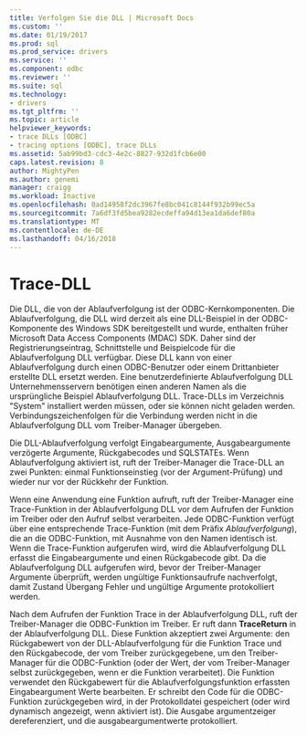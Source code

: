 ```yaml
---
title: Verfolgen Sie die DLL | Microsoft Docs
ms.custom: ''
ms.date: 01/19/2017
ms.prod: sql
ms.prod_service: drivers
ms.service: ''
ms.component: odbc
ms.reviewer: ''
ms.suite: sql
ms.technology:
- drivers
ms.tgt_pltfrm: ''
ms.topic: article
helpviewer_keywords:
- trace DLLs [ODBC]
- tracing options [ODBC], trace DLLs
ms.assetid: 5ab99bd3-cdc3-4e2c-8827-932d1fcb6e00
caps.latest.revision: 8
author: MightyPen
ms.author: genemi
manager: craigg
ms.workload: Inactive
ms.openlocfilehash: 0ad14958f2dc3967fe8bc041c8144f932b99ec5a
ms.sourcegitcommit: 7a6df3fd5bea9282ecdeffa94d13ea1da6def80a
ms.translationtype: MT
ms.contentlocale: de-DE
ms.lasthandoff: 04/16/2018
---
```

# <a name="trace-dll"></a>Trace-DLL
Die DLL, die von der Ablaufverfolgung ist der ODBC-Kernkomponenten. Die Ablaufverfolgung, die DLL wird derzeit als eine DLL-Beispiel in der ODBC-Komponente des Windows SDK bereitgestellt und wurde, enthalten früher Microsoft Data Access Components (MDAC) SDK. Daher sind der Registrierungseintrag, Schnittstelle und Beispielcode für die Ablaufverfolgung DLL verfügbar. Diese DLL kann von einer Ablaufverfolgung durch einen ODBC-Benutzer oder einem Drittanbieter erstellte DLL ersetzt werden. Eine benutzerdefinierte Ablaufverfolgung DLL Unternehmensservern benötigen einen anderen Namen als die ursprüngliche Beispiel Ablaufverfolgung DLL. Trace-DLLs im Verzeichnis "System" installiert werden müssen, oder sie können nicht geladen werden. Verbindungszeichenfolgen für die Verbindung werden nicht in die Ablaufverfolgung DLL vom Treiber-Manager übergeben.  
  
 Die DLL-Ablaufverfolgung verfolgt Eingabeargumente, Ausgabeargumente verzögerte Argumente, Rückgabecodes und SQLSTATEs. Wenn Ablaufverfolgung aktiviert ist, ruft der Treiber-Manager die Trace-DLL an zwei Punkten: einmal Funktionseinstieg (vor der Argument-Prüfung) und wieder nur vor der Rückkehr der Funktion.  
  
 Wenn eine Anwendung eine Funktion aufruft, ruft der Treiber-Manager eine Trace-Funktion in der Ablaufverfolgung DLL vor dem Aufrufen der Funktion im Treiber oder den Aufruf selbst verarbeiten. Jede ODBC-Funktion verfügt über eine entsprechende Trace-Funktion (mit dem Präfix *Ablaufverfolgung*), die an die ODBC-Funktion, mit Ausnahme von den Namen identisch ist. Wenn die Trace-Funktion aufgerufen wird, wird die Ablaufverfolgung DLL erfasst die Eingabeargumente und einen Rückgabecode gibt. Da die Ablaufverfolgung DLL aufgerufen wird, bevor der Treiber-Manager Argumente überprüft, werden ungültige Funktionsaufrufe nachverfolgt, damit Zustand Übergang Fehler und ungültige Argumente protokolliert werden.  
  
 Nach dem Aufrufen der Funktion Trace in der Ablaufverfolgung DLL, ruft der Treiber-Manager die ODBC-Funktion im Treiber. Er ruft dann **TraceReturn** in der Ablaufverfolgung DLL. Diese Funktion akzeptiert zwei Argumente: den Rückgabewert von der DLL-Ablaufverfolgung für die Funktion Trace und den Rückgabecode, der vom Treiber zurückgegebene, um den Treiber-Manager für die ODBC-Funktion (oder der Wert, der vom Treiber-Manager selbst zurückgegeben, wenn er die Funktion verarbeitet). Die Funktion verwendet den Rückgabewert für die Ablaufverfolgungsfunktion erfassten Eingabeargument Werte bearbeiten. Er schreibt den Code für die ODBC-Funktion zurückgegeben wird, in der Protokolldatei gespeichert (oder wird dynamisch angezeigt, wenn aktiviert ist). Die Ausgabe argumentzeiger dereferenziert, und die ausgabeargumentwerte protokolliert.
